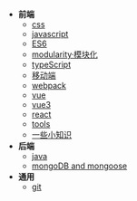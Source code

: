   - **前端**
    - [css](page/css/index.md)
    - [javascript](page/javascript/index.md)
    - [ES6](page/es6/index.md)
    - [modularity·模块化](page/modularity/index.md)
    - [typeScript](page/typeScript/index.md)
    - [移动端](page/mobile/index.md)
    - [webpack](page/webpack/index.md)
    - [vue](page/vue/index.md)
    - [vue3](page/vue3/index.md)
    - [react](page/react/index.md)
    - [tools](tools/index.md)
    - [一些小知识](knowledge/index.md)
  - **后端**
    - [java](page/java/index.md)
    - [mongoDB and mongoose](page/mongoDB/index.md)
  - **通用**
    - [git](page/git/index.md)
